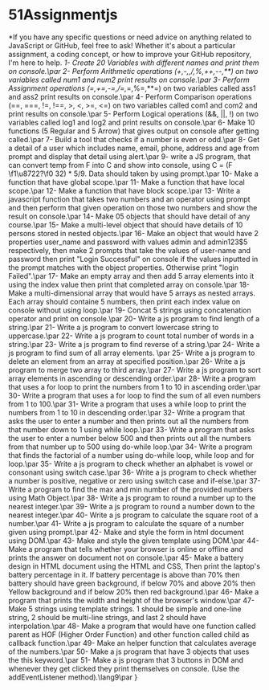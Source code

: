 # 51Assignmentjs
*If you have any specific questions or need advice on anything related to JavaScript or GitHub, feel free to ask! Whether it's about a particular assignment, a coding concept, or how to improve your GitHub repository, I'm here to help.
*1- Create 20 Variables with different names and print them on console.\par
*2- Perform Arithmetic operations (+,-,*,/,%,++,--,**) on two variables called num1 and num2 print results on console.\par
3- Perform Assignment operations (=,+=,-=,/=,*=,%=,**=) on two variables called ass1 and ass2 print results on console.\par
4- Perform Comparison operations (==, ===, !=, !==, >, <, >=, <=) on two variables called com1 and com2 and print results on console.\par
5- Perform Logical operations (&&, ||, !) on two variables called log1 and log2 and print results on console.\par
6- Make 10 functions (5 Regular and 5 Arrow) that gives output on console after getting called.\par
7- Build a tool that checks if a number is even or odd.\par
8- Get a detail of a user which includes name, email, phone, address and age from prompt and display that detail using alert.\par
9- write a JS program, that can convert temp from F into C and show into console, using C = (F \f1\u8722?\f0  32) * 5/9. Data should taken by using prompt.\par
10- Make a function that have global scope.\par
11- Make a function that have local scope.\par
12- Make a function that have block scope.\par
13- Write a javascript function that takes two numbers and an operator using prompt and then perform that given operation on those two numbers and show the result on console.\par
14- Make 05 objects that should have detail of any course.\par
15- Make a multi-level object that should have details of 10 persons stored in nested objects.\par
16- Make an object that would have 2 properties user_name and password with values admin and admin123$5 respectively, then make 2 prompts that take the values of user-name and password then print "Login Successful" on console if the values inputted in the prompt matches with the object properties. Otherwise print "login Failed".\par
17- Make an empty array and then add 5 array elements into it using the index value then print that completed array on console.\par
18- Make a multi-dimensional array that would have 5 arrays as nested arrays. Each array should containe 5 numbers, then print each index value on console without using loop.\par
19- Concat 5 strings using concatenation operator and print on console.\par
20- Write a js program to find length of a string.\par
21- Write a js program to convert lowercase string to uppercase.\par
22- Write a js program to count total number of words in a string.\par
23- Write a js program to find reverse of a string.\par
24- Write a js program to find sum of all array elements. \par
25- Write a js program to delete an element from an array at specified position.\par
26- Write a js program to merge two array to third array.\par
27- Write a js program to sort array elements in ascending or descending order.\par
28- Write a program that uses a for loop to print the numbers from 1 to 10 in ascending order.\par
30- Write a program that uses a for loop to find the sum of all even numbers from 1 to 100.\par
31- Write a program that uses a while loop to print the numbers from 1 to 10 in descending order.\par
32- Write a program that asks the user to enter a number and then prints out all the numbers from that number down to 1 using while loop.\par
33- Write a program that asks the user to enter a number below 500 and then prints out all the numbers from that number up to 500 using do-while loop.\par
34- Write a program that finds the factorial of a number using do-while loop, while loop and for loop.\par
35- Write a js program to check whether an alphabet is vowel or consonant using switch case.\par
36- Write a js program to check whether a number is positive, negative or zero using switch case and if-else.\par
37- Write a program to find the max and min number of the provided numbers using Math Object.\par
38- Write a js program to round a number up to the nearest integer.\par
39- Write a js program to round a number down to the nearest integer.\par
40- Write a js program to calculate the square root of a number.\par
41- Write a js program to calculate the square of a number given using prompt.\par
42- Make and style the form in html document using DOM.\par
43- Make and style the given template using DOM.\par
44- Make a program that tells whether your browser is online or offline and prints the answer on document not on console.\par
45- Make a battery design in HTML document using the HTML and CSS, Then print the laptop's battery percentage in it. If battery percentage is above than 70% then battery should have green background, if below 70% and above 20% then Yellow background and if below 20% then red background.\par
46- Make a program that prints the width and height of the browser's window.\par
47- Make 5 strings using template strings. 1 should be simple and one-line string, 2 should be multi-line strings, and last 2 should have interpolation.\par
48- Make a program that would have one function called parent as HOF (Higher Order Function) and other function called child as callback function.\par
49- Make an helper function that calculates average of the numbers.\par
50- Make a js program that have 3 objects that uses the this keyword.\par
51- Make a js program that 3 buttons in DOM and whenever they get clicked they print themselves on console. (Use the addEventListener method).\lang9\par
}
#
